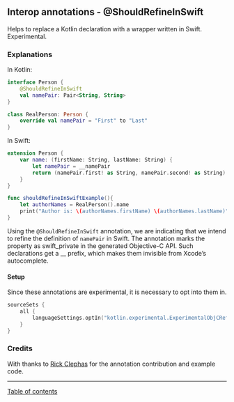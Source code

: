 ## Interop annotations - @ShouldRefineInSwift

Helps to replace a Kotlin declaration with a wrapper written in Swift. Experimental.

### Explanations

In Kotlin:
```kotlin
interface Person {
    @ShouldRefineInSwift
    val namePair: Pair<String, String>
}

class RealPerson: Person {
    override val namePair = "First" to "Last"
}
```

In Swift:
```swift
extension Person {
    var name: (firstName: String, lastName: String) {
        let namePair = __namePair
        return (namePair.first! as String, namePair.second! as String) 
    }
}

func shouldRefineInSwiftExample(){
    let authorNames = RealPerson().name
    print("Author is: \(authorNames.firstName) \(authorNames.lastName)")
}
```

Using the `@ShouldRefineInSwift` annotation, we are indicating that we intend to refine the definition of `namePair` in Swift. The annotation marks the property as swift_private in the generated Objective-C API. Such declarations get a __ prefix, which makes them invisible from Xcode’s autocomplete.


#### Setup

Since these annotations are experimental, it is necessary to opt into them in.
```kotlin
sourceSets {
    all {
        languageSettings.optIn("kotlin.experimental.ExperimentalObjCRefinement")
    }
}
```

### Credits
With thanks to [Rick Clephas](https://github.com/rickclephas) for the annotation contribution and example code. 

---
[Table of contents](/README.md)